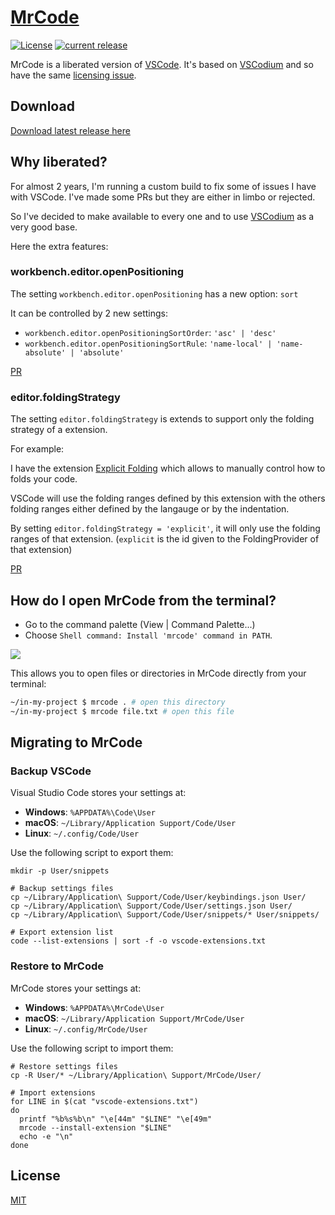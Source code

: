 [MrCode](https://github.com/zokugun/MrCode)
===========================================

[![License](https://img.shields.io/badge/license-MIT-blue.svg)](./LICENSE)
[![current release](https://img.shields.io/github/release/zokugun/MrCode.svg)](./releases)

MrCode is a liberated version of [VSCode](https://github.com/microsoft/vscode). It's based on [VSCodium](https://github.com/VSCodium/vscodium) and so have the same [licensing issue](https://github.com/VSCodium/vscodium/blob/master/DOCS.md#proprietary-debugging-tools).

Download
--------

[Download latest release here](./releases)

Why liberated?
--------------

For almost 2 years, I'm running a custom build to fix some of issues I have with VSCode. I've made some PRs but they are either in limbo or rejected.

So I've decided to make available to every one and to use [VSCodium](https://github.com/VSCodium/vscodium) as a very good base.

Here the extra features:

### workbench.editor.openPositioning

The setting `workbench.editor.openPositioning` has a new option: `sort`

It can be controlled by 2 new settings:
- `workbench.editor.openPositioningSortOrder`: `'asc' | 'desc'`
- `workbench.editor.openPositioningSortRule`: `'name-local' | 'name-absolute' | 'absolute'`

[PR](https://github.com/microsoft/vscode/pull/54008)

### editor.foldingStrategy

The setting `editor.foldingStrategy` is extends to support only the folding strategy of a extension.

For example:

I have the extension [Explicit Folding](https://github.com/zokugun/vscode-explicit-folding) which allows to manually control how to folds your code.

VSCode will use the folding ranges defined by this extension with the others folding ranges either defined by the langauge or by the indentation.

By setting `editor.foldingStrategy = 'explicit'`, it will only use the folding ranges of that extension. (`explicit` is the id given to the FoldingProvider of that extension)

[PR](https://github.com/microsoft/vscode/pull/54200)

How do I open MrCode from the terminal?
---------------------------------------

- Go to the command palette (View | Command Palette...)
- Choose `Shell command: Install 'mrcode' command in PATH`.

![](https://user-images.githubusercontent.com/587742/77121228-018f3a80-6a3b-11ea-8189-9dfe080d1a65.jpg)

This allows you to open files or directories in MrCode directly from your terminal:

```bash
~/in-my-project $ mrcode . # open this directory
~/in-my-project $ mrcode file.txt # open this file
```

Migrating to MrCode
-------------------

### Backup VSCode

Visual Studio Code stores your settings at:

- __Windows__: `%APPDATA%\Code\User`
- __macOS__: `~/Library/Application Support/Code/User`
- __Linux__: `~/.config/Code/User`

Use the following script to export them:

```
mkdir -p User/snippets

# Backup settings files
cp ~/Library/Application\ Support/Code/User/keybindings.json User/
cp ~/Library/Application\ Support/Code/User/settings.json User/
cp ~/Library/Application\ Support/Code/User/snippets/* User/snippets/

# Export extension list
code --list-extensions | sort -f -o vscode-extensions.txt
```

### Restore to MrCode

MrCode stores your settings at:

- __Windows__: `%APPDATA%\MrCode\User`
- __macOS__: `~/Library/Application Support/MrCode/User`
- __Linux__: `~/.config/MrCode/User`

Use the following script to import them:

```
# Restore settings files
cp -R User/* ~/Library/Application\ Support/MrCode/User/

# Import extensions
for LINE in $(cat "vscode-extensions.txt")
do
  printf "%b%s%b\n" "\e[44m" "$LINE" "\e[49m"
  mrcode --install-extension "$LINE"
  echo -e "\n"
done
```

License
-------

[MIT](http://www.opensource.org/licenses/mit-license.php)